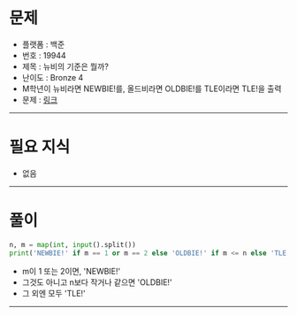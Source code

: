 # 문제
- 플랫폼 : 백준
- 번호 : 19944
- 제목 : 뉴비의 기준은 뭘까?
- 난이도 : Bronze 4
- M학년이 뉴비라면 NEWBIE!를, 올드비라면 OLDBIE!를 TLE이라면 TLE!을 출력
- 문제 : <a href="https://www.acmicpc.net/problem/19944" target="_blank">링크</a>

---

# 필요 지식
- 없음

---

# 풀이
```python
n, m = map(int, input().split())
print('NEWBIE!' if m == 1 or m == 2 else 'OLDBIE!' if m <= n else 'TLE!')
```
- m이 1 또는 2이면, 'NEWBIE!'
- 그것도 아니고 n보다 작거나 같으면 'OLDBIE!'
- 그 외엔 모두 'TLE!'

---
